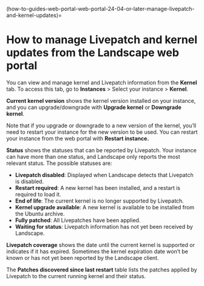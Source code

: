 (how-to-guides-web-portal-web-portal-24-04-or-later-manage-livepatch-and-kernel-updates)=
# How to manage Livepatch and kernel updates from the Landscape web portal

You can view and manage kernel and Livepatch information from the **Kernel** tab. To access this tab, go to **Instances** > Select your instance > **Kernel**.

**Current kernel version** shows the kernel version installed on your instance, and you can upgrade/downgrade with **Upgrade kernel** or **Downgrade kernel**.  

Note that if you upgrade or downgrade to a new version of the kernel, you’ll need to restart your instance for the new version to be used. You can restart your instance from the web portal with **Restart instance.**

**Status** shows the statuses that can be reported by Livepatch. Your instance can have more than one status, and Landscape only reports the most relevant status. The possible statuses are:

* **Livepatch disabled**: Displayed when Landscape detects that Livepatch is disabled.
* **Restart required**: A new kernel has been installed, and a restart is required to load it.
* **End of life**: The current kernel is no longer supported by Livepatch.
* **Kernel upgrade available**: A new kernel is available to be installed from the Ubuntu archive.
* **Fully patched**: All Livepatches have been applied.
* **Waiting for status**: Livepatch information has not yet been received by Landscape.

**Livepatch coverage** shows the date until the current kernel is supported or indicates if it has expired. Sometimes the kernel expiration date won’t be known or has not yet been reported by the Landscape client.

The **Patches discovered since last restart** table lists the patches applied by Livepatch to the current running kernel and their status.

